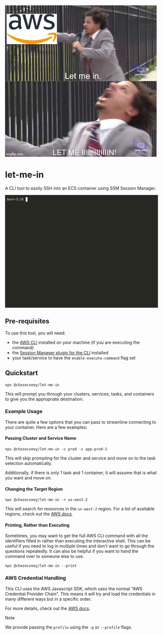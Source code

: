 ![](./let-me-in.jpg)

# let-me-in

A CLI tool to easily SSH into an ECS container using SSM Session Manager.

[![asciicast](./demo.gif)](https://asciinema.org/a/ao7mlvJMdkfon36QhInqBK78I)

## Pre-requisites

To use this tool, you will need:

- the [AWS CLI](https://aws.amazon.com/cli/) installed on your machine (if you are executing the command)
- the [Session Manager plugin for the CLI](https://docs.aws.amazon.com/systems-manager/latest/userguide/session-manager-working-with-install-plugin.html) installed
- your task/service to have the `enable-execute-command` flag set

## Quickstart

```
npx @chaseconey/let-me-in
```

This will prompt you through your clusters, services, tasks, and containers to give you the appropriate destination.

### Example Usage

There are quite a few options that you can pass to streamline connecting to your container. Here are a few examples:

#### Passing Cluster and Service Name

```
npx @chaseconey/let-me-in -c prod -s app-prod-1
```

This will skip prompting for the cluster and service and move on to the task selection automatically.

Additionally, if there is only 1 task and 1 container, it will assume that is what you want and move on.

#### Changing the Target Region

```
npx @chaseconey/let-me-in -r us-west-2
```

This will search for resources in the `us-west-2` region. For a list of available regions, check out the [AWS docs](https://aws.amazon.com/about-aws/global-infrastructure/regional-product-services/).

#### Printing, Rather than Executing

Sometimes, you may want to get the full AWS CLI command with all the identifiers filled in rather than executing the interactive shell. This can be useful if you need to log in multiple times and don't want to go through the questions repeatedly. It can also be helpful if you want to hand the command over to someone else to use.

```
npx @chaseconey/let-me-in --print
```

### AWS Credential Handling

This CLI uses the AWS Javascript SDK, which uses the normal "AWS Credential Provider Chain". This means it will try and load the credentials in many different ways but in a specific order.

For more details, check out the [AWS docs](https://docs.aws.amazon.com/sdk-for-java/latest/developer-guide/credentials-chain.html#credentials-default).

> [!NOTE]  
> We provide passing the `profile` using the `-p` or `--profile` flags.
